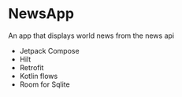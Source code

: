 # NewsApp

An app that displays world news from the news api

* Jetpack Compose
* Hilt
* Retrofit
* Kotlin flows
* Room for Sqlite
